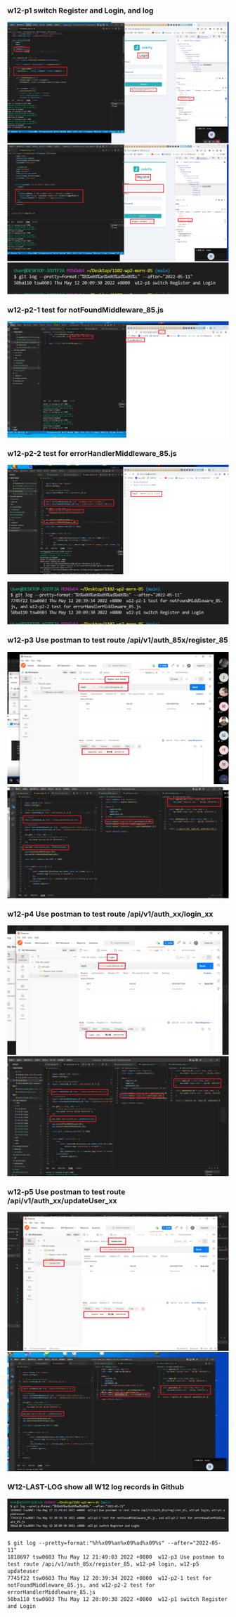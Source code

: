 ### w12-p1 switch Register and Login, and log

![](w12-p1-1.png)
![](w12-p1-2.png)
![](w12-p1-3.png)

### w12-p2-1 test for notFoundMiddleware_85.js

![](w12-p2-1.png)

### w12-p2-2 test for errorHandlerMiddleware_85.js

![](w12-p2-2.png)

![](w12-p2-3.png)

### w12-p3 Use postman to test route /api/v1/auth_85x/register_85

![](w12-p3-1.png)
![](w12-p3-2.png)

### w12-p4 Use postman to test route /api/v1/auth_xx/login_xx

![](w12-p4-1.png)
![](w12-p4-2.png)

### w12-p5 Use postman to test route /api/v1/auth_xx/updateUser_xx

![](w12-p5-1.png)
![](w12-p5-2.png)

### W12-LAST-LOG show all W12 log records in Github

![](w12-LAST-LOG.png)

```
$ git log --pretty=format:"%h%x09%an%x09%ad%x09%s" --after="2022-05-11"
1818697 tsw0603 Thu May 12 21:49:03 2022 +0800  w12-p3 Use postman to test route /api/v1/auth_85x/register_85, w12-p4 login, w12-p5 updateuser
7745f22 tsw0603 Thu May 12 20:39:34 2022 +0800  w12-p2-1 test for notFoundMiddleware_85.js, and w12-p2-2 test for errorHandlerMiddleware_85.js
50ba110 tsw0603 Thu May 12 20:09:30 2022 +0800  w12-p1 switch Register and Login
```
